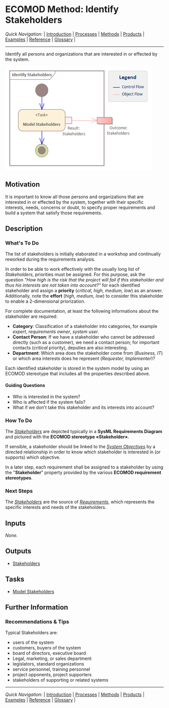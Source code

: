 # ECOMOD Method: Identify Stakeholders


_Quick Navigation:_ | [Introduction](index.md) | [Processes](processes.md) | [Methods](methods.md) | [Products](products.md) | [Examples](examples.md) | [Reference](quick-reference.md) | [Glossary](glossary.md) |

---


Identify all persons and organizations that are interested in or effected by the system.

![Method Activities](images/en-ecomod-method-stakeholders.png)


## Motivation

It is important to know all those persons and organizations that are interested in or effected by the system, together with their specific interests, needs, concerns or doubt, to specify proper requirements and build a system that satisfy those requirements.


## Description

### What's To Do

The list of stakeholders is initially elaborated in a workshop and continually reworked during the requirements analysis.

In order to be able to work effectively with the usually long list of _Stakeholders_, priorities must be assigned. For this purpose, ask the question _"How high is the risk that the project will fail if this stakeholder and thus his interests are not taken into account?"_ for each identified stakeholder and assign a **priority** (_critical, high, medium, low_) as an answer.  Additionally, note the **effort** (_high, medium, low_) to consider this stakeholder to enable a 2-dimensional priorization.

For complete documentation, at least the following informations about the stakeholder are required:
+ **Category**: Classification of a stakeholder into categories, for example _expert_, _requirements owner_, _system user_.
+ **Contact Person**: If we have a stakeholder who cannot be addressed directly (such as a customer), we need a contact person; for important contacts (_critical_ priority), deputies are also interesting.
+ **Department**: Which area does the stakeholder come from (_Business, IT_) or which area interests does he represent (_Requester, Implementer_)?

Each identified stakeholder is stored in the system model by using an ECOMOD stereotype that includes all the properties described above.

#### Guiding Questions

+ Who is interested in the system?
+ Who is affected if the system fails?
+ What if we don’t take this stakeholder and its interests into account?

### How To Do

The [_Stakeholders_](product_stakeholders.md) are depicted typically in a **SysML Requirements Diagram** and pictured with the **ECOMOD stereotype «Stakeholder»**.

If sensible, a stakeholder should be linked to the [_System Objectives_](product_system-objectives.md) by a directed relationship in order to know which stakeholder is interested in (or supports) which objective.

In a later step, each requirement shall be assigned to a stakeholder by using the "**Stakeholder**" property provided by the various **ECOMOD requirement stereotypes**.


### Next Steps

The [_Stakeholders_](product_stakeholders.md) are the source of [_Requirements_](product_requirements.md), which represents the specific interests and needs of the stakeholders.


## Inputs

_None._


## Outputs

+ [Stakeholders](product_stakeholders.md)


## Tasks

+ [Model Stakeholders](task_stakeholders.md)


## Further Information

### Recommendations & Tips

Typical Stakeholders are:

+ users of the system
+ customers, buyers of the system
+ board of directors, executive board
+ Legal, marketing, or sales department
+ legislators, standard organizations
+ service personnel, training personnel
+ project opponents, project supporters
+ stakeholders of supporting or related systems

---
_Quick Navigation:_ | [Introduction](index.md) | [Processes](processes.md) | [Methods](methods.md) | [Products](products.md) | [Examples](examples.md) | [Reference](quick-reference.md) | [Glossary](glossary.md) |
